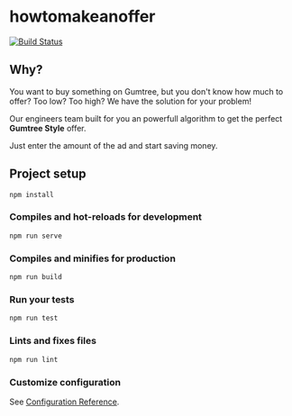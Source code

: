 # howtomakeanoffer

[![Build Status](https://travis-ci.org/romainlp/howtomakeanoffer.svg?branch=master)](https://travis-ci.org/romainlp/howtomakeanoffer)

## Why?

You want to buy something on Gumtree, but you don't know how much to offer? Too low? Too high?
We have the solution for your problem!

Our engineers team built for you an powerfull algorithm to get the perfect **Gumtree Style** offer.

Just enter the amount of the ad and start saving money.

## Project setup
```
npm install
```

### Compiles and hot-reloads for development
```
npm run serve
```

### Compiles and minifies for production
```
npm run build
```

### Run your tests
```
npm run test
```

### Lints and fixes files
```
npm run lint
```

### Customize configuration
See [Configuration Reference](https://cli.vuejs.org/config/).
